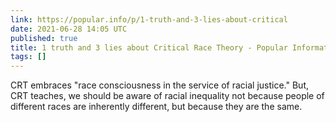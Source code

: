 ```yaml
---
link: https://popular.info/p/1-truth-and-3-lies-about-critical
date: 2021-06-28 14:05 UTC
published: true
title: 1 truth and 3 lies about Critical Race Theory - Popular Information
tags: []
---
```


CRT embraces "race consciousness in the service of racial justice." But, CRT teaches, we should be aware of racial inequality not because people of different races are inherently different, but because they are the same.
